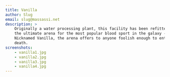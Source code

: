 ```yaml
---
title: Vanilla
author: Slug
email: slug@massassi.net
description: >
    Originally a water processing plant, this facility has been refitted to provide
    the ultimate arena for the most popular blood sport in the galaxy - Death Match.
    Nicknamed Vanilla, the arena offers to anyone foolish enough to enter, a watery
    death.
screenshots:
    - vanilla1.jpg
    - vanilla2.jpg
    - vanilla3.jpg
    - vanilla4.jpg
---
```

